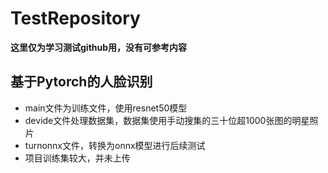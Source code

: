 # TestRepository
**这里仅为学习测试github用，没有可参考内容**

## 基于Pytorch的人脸识别

- main文件为训练文件，使用resnet50模型
- devide文件处理数据集，数据集使用手动搜集的三十位超1000张图的明星照片
- turnonnx文件，转换为onnx模型进行后续测试
- 项目训练集较大，并未上传
